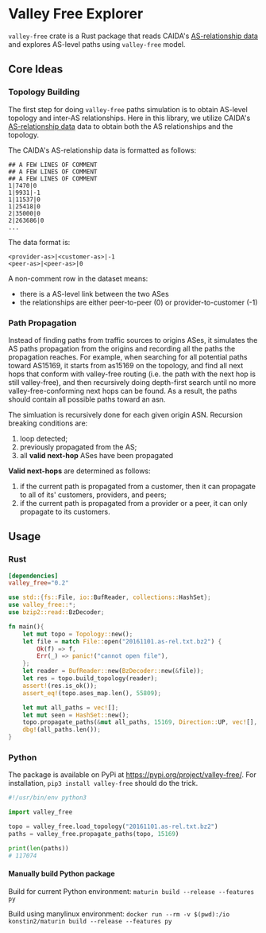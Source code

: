 # Valley Free Explorer

`valley-free` crate is a Rust package that reads CAIDA's [AS-relationship data][asrel]
and explores AS-level paths using `valley-free` model.

[asrel]: https://www.caida.org/data/as-relationships/

## Core Ideas

### Topology Building

The first step for doing `valley-free` paths simulation is to obtain AS-level
topology and inter-AS relationships. Here in this library, we utilize CAIDA's
[AS-relationship data][asrel] data to obtain both the AS relationships and the
topology.

The CAIDA's AS-relationship data is formatted as follows:
```
## A FEW LINES OF COMMENT
## A FEW LINES OF COMMENT
## A FEW LINES OF COMMENT
1|7470|0
1|9931|-1
1|11537|0
1|25418|0
2|35000|0
2|263686|0
...
```

The data format is:
```example
<provider-as>|<customer-as>|-1
<peer-as>|<peer-as>|0
```

A non-comment row in the dataset means:
- there is a AS-level link between the two ASes
- the relationships are either peer-to-peer (0) or provider-to-customer (-1)

### Path Propagation

Instead of finding paths from traffic sources to origins ASes, it simulates
the AS paths propagation from the origins and recording all the paths the
propagation reaches. For example, when searching for all potential paths toward
AS15169, it starts from as15169 on the topology, and find all next hops that
conform with valley-free routing (i.e. the path with the next hop is still
valley-free), and then recursively doing depth-first search until no more
valley-free-conforming next hops can be found. As a result, the paths should
contain all possible paths toward an asn.

The simluation is recursively done for each given origin ASN. Recursion breaking
conditions are:
1. loop detected;
2. previously propagated from the AS;
3. all **valid next-hop** ASes have been propagated

**Valid next-hops** are determined as follows:
1. if the current path is propagated from a customer, then it can
propagate to all of its' customers, providers, and peers;
2. if the current path is propagated from a provider or a peer, it can
only propagate to its customers.

## Usage

### Rust

``` toml
[dependencies]
valley_free="0.2"
```

``` rust
use std::{fs::File, io::BufReader, collections::HashSet};
use valley_free::*;
use bzip2::read::BzDecoder;

fn main(){
    let mut topo = Topology::new();
    let file = match File::open("20161101.as-rel.txt.bz2") {
        Ok(f) => f,
        Err(_) => panic!("cannot open file"),
    };
    let reader = BufReader::new(BzDecoder::new(&file));
    let res = topo.build_topology(reader);
    assert!(res.is_ok());
    assert_eq!(topo.ases_map.len(), 55809);

    let mut all_paths = vec![];
    let mut seen = HashSet::new();
    topo.propagate_paths(&mut all_paths, 15169, Direction::UP, vec![], &mut seen);
    dbg!(all_paths.len());
}
```

### Python

The package is available on PyPi at https://pypi.org/project/valley-free/. For installation, `pip3 install valley-free`
should do the trick.

``` python
#!/usr/bin/env python3

import valley_free

topo = valley_free.load_topology("20161101.as-rel.txt.bz2")
paths = valley_free.propagate_paths(topo, 15169)

print(len(paths))
# 117074
```

#### Manually build Python package 

Build for current Python environment:
`maturin build --release --features py`

Build using manylinux environment:
`docker run --rm -v $(pwd):/io konstin2/maturin build --release --features py`
